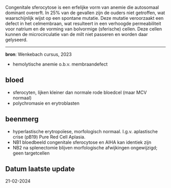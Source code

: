 Congenitale sferocytose is een erfelijke vorm van anemie die autosomaal dominant overerft. In 25% van de gevallen zijn de ouders niet getroffen, wat waarschijnlijk wijst op een spontane mutatie. Deze mutatie veroorzaakt een defect in het celmembraan, wat resulteert in een verhoogde permeabiliteit voor natrium en de vorming van bolvormige (sferische) cellen. Deze cellen kunnen de microcirculatie van de milt niet passeren en worden daar gelyseerd.
___
**bron**: Wenkebach cursus, 2023

- hemolytische anemie o.b.v. membraandefect
## bloed
- sferocyten, lijken kleiner dan normale rode bloedcel (maar MCV normaal)
- polychromasie en erytroblasten
## beenmerg
- hyperlastische erytropoïese, morfologisch normaal. I.g.v. aplastische crise (pB19) Pure Red Cell Aplasia.
- NB1 bloedbeeld congenitale sferocytose en AIHA kan identiek zijn
- NB2 na splenectomie blijven morfologische afwijkingen ongewijzigd; geen targetcellen
## Datum laatste update
21-02-2024